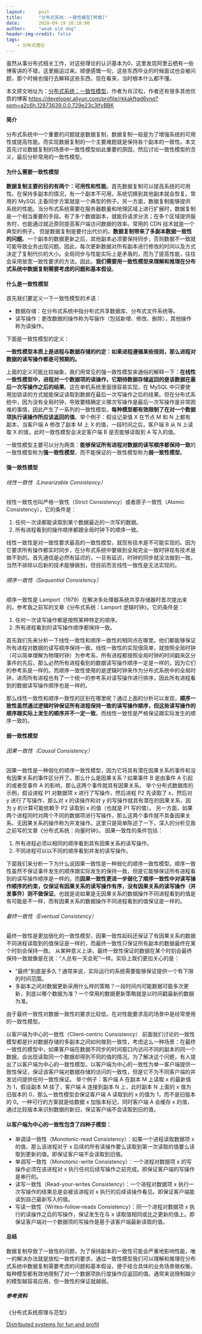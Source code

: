 ```yaml
---
layout:     post
title:      "分布式系统：一致性模型[转载]"
date:       2020-09-19 10:10:00
author:     "weak old dog"
header-img-credit: false
tags:
    - 分布式理论
---
```


虽然从事分布式相关工作，对这些理论的认识基本为0，这里发现阿里云栖有一些博客讲的不错，这里搬运过来。顺便感慨一句，这些东西毕业的时候面试也会被问题，那个时候也强行去解释这些东西，现在看来，当时根本什么都不懂。

本文原文地址为：[分布式系统：一致性模型](https://developer.aliyun.com/article/693187)，作者为肖汉松，作者还有很多其他优质的博客:https://developer.aliyun.com/profile/rkkakftgd6vnq?spm=a2c6h.12873639.0.0.729e23c3IfyBBK

#### 简介
分布式系统中一个重要的问题就是数据复制，数据复制一般是为了增强系统的可用性或提高性能。而实现数据复制的一个主要难题就是保持各个副本的一致性。本文首先讨论数据复制的场景中一致性模型如此重要的原因，然后讨论一致性模型的含义，最后分析常用的一致性模型。

#### 为什么需要一致性模型
**数据复制主要的目的有两个：可用性和性能**。首先数据复制可以提高系统的可用性。在保持多副本的情况，有一个副本不可用，系统切换到其他副本就会恢复。常用的 MySQL 主备同步方案就是一个典型的例子。另一方面，数据复制能够提供系统的性能。当分布式系统需要在服务器数量和地理区域上进行扩展时，数据复制是一个相当重要的手段。有了多个数据副本，就能将请求分流；在多个区域提供服务时，也能通过就近原则提高客户端访问数据的效率。常用的 CDN 技术就是一个典型的例子。
但是数据复制是要付出代价的。**数据复制带来了多副本数据一致性的问题**。一个副本的数据更新之后，其他副本必须要保持同步，否则数据不一致就可能导致业务出现问题。因此，每次更新数据对所有副本进行修改的时间以及方式决定了复制代价的大小。全局同步与性能实际上是矛盾的，而为了提高性能，往往会采用放宽一致性要求的方法。因此，**我们需要用一致性模型来理解和推理在分布式系统中数据复制需要考虑的问题和基本假设**。

#### 什么是一致性模型
首先我们要定义一下一致性模型的术语：
* 数据存储：在分布式系统中指分布式共享数据库、分布式文件系统等。
* 读写操作：更改数据的操作称为写操作（包括新增、修改、删除），其他操作称为读操作。

下面是一致性模型的定义：

**一致性模型本质上是进程与数据存储的约定：如果进程遵循某些规则，那么进程对数据的读写操作都是可预期的。**

上面的定义可能比较抽象，我们用常见的强一致性模型来通俗的解释一下：**在线性一致性模型中，进程对一个数据项的读操作，它期待数据存储返回的是该数据在最后一次写操作之后的结果**。这在单机系统里面很容易实现，在 MySQL 中只要使用加锁读的方式就能保证读取到数据在最后一次写操作之后的结果。但在分布式系统中，因为没有全局时钟，导致要精确定义哪次写操作是最后一次写操作是非常困难的事情，因此产生了一系列的一致性模型。**每种模型都有效限制了在对一个数据项执行读操作所应该返回的值**。举个例子：假设记录值 X 在节点 M 和 N 上都有副本，当客户端 A 修改了副本 M 上 X 的值，一段时间之后，客户端 B 从 N 上读取 X 的值，此时一致性模型会决定客户端 B 是否能够读取到 A 写入的值。

一致性模型主要可以分为两类：**能够保证所有进程对数据的读写顺序都保持一致**的一致性模型称为**强一致性模型**，而不能保证的一致性模型称为**弱一致性模型**。


#### 强一致性模型
###### 线性一致性（Linearizable Consistency）
线性一致性也叫严格一致性（Strict Consistency）或者原子一致性（Atomic Consistency），它的条件是：
1. 任何一次读都能读取到某个数据最近的一次写的数据。
2. 所有进程看到的操作顺序都跟全局时钟下的顺序一致。

线性一致性是对一致性要求最高的一致性模型，就现有技术是不可能实现的。因为它要求所有操作都实时同步，在分布式系统中要做到全局完全一致时钟现有技术是做不到的。首先通信是必然有延迟的，一旦有延迟，时钟的同步就没法做到一致。当然不排除以后新的技术能够做到，但目前而言线性一致性是无法实现的。

###### 顺序一致性（Sequential Consistency）
顺序一致性是 Lamport（1979）在解决多处理器系统共享存储器时首次提出来的。参考我之前写的文章《分布式系统：Lamport 逻辑时钟》。它的条件是：
1. 任何一次读写操作都是按照某种特定的顺序。
2. 所有进程看到的读写操作顺序都保持一致。

首先我们先来分析一下线性一致性和顺序一致性的相同点在哪里。他们都能够保证所有进程对数据的读写顺序保持一致。线性一致性的实现很简单，就按照全局时钟（可以简单理解为物理时钟）为参考系，所有进程都按照全局时钟的时间戳来区分事件的先后，那么必然所有进程看到的数据读写操作顺序一定是一样的，因为它们的参考系是一样的。而顺序一致性使用的是逻辑时钟来作为分布式系统中的全局时钟，进而所有进程也有了一个统一的参考系对读写操作进行排序，因此所有进程看到的数据读写操作顺序也是一样的。

那么线性一致性和顺序一致性的区别在哪里呢？通过上面的分析可以发现，**顺序一致性虽然通过逻辑时钟保证所有进程保持一致的读写操作顺序，但这些读写操作的顺序跟实际上发生的顺序并不一定一致**。而线性一致性是严格保证跟实际发生的顺序一致的。

#### 弱一致性模型
###### 因果一致性（Causal Consistency）
因果一致性是一种弱化的顺序一致性模型，因为它将具有潜在因果关系的事件和没有因果关系的事件区分开了。那么什么是因果关系？如果事件 B 是由事件 A 引起的或者受事件 A 的影响，那么这两个事件就具有因果关系。
举个分布式数据库的示例，假设进程 P1 对数据项 x 进行了写操作，然后进程 P2 先读取了 x，然后对 y 进行了写操作，那么对 x 的读操作和对 y 的写操作就具有潜在的因果关系，因为 y 的计算可能依赖于 P2 读取到 x 的值（也就是 P1 写的值）。
另一方面，如果两个进程同时对两个不同的数据项进行写操作，那么这两个事件就不具备因果关系。无因果关系的操作称为并发操作。这里只是简单陈述了一下，深入的分析见我之前写的文章《分布式系统：向量时钟》。
因果一致性的条件包括：
1. 所有进程必须以相同的顺序看到具有因果关系的读写操作。
2. 不同进程可以以不同的顺序看到并发的读写操作。

下面我们来分析一下为什么说因果一致性是一种弱化的顺序一致性模型。顺序一致性虽然不保证事件发生的顺序跟实际发生的保持一致，但是它能够保证所有进程看到的读写操作顺序是一样的。而**因果一致性更进一步弱化了顺序一致性中对读写操作顺序的约束，仅保证有因果关系的读写操作有序，没有因果关系的读写操作（并发事件）则不做保证**。也就是说如果是无因果关系的数据操作不同进程看到的值是有可能是不一样，而有因果关系的数据操作不同进程看到的值保证是一样的。

###### 最终一致性（Eventual Consistency）
最终一致性是更加弱化的一致性模型，因果一致性起码还保证了有因果关系的数据不同进程读取到的值保证是一样的，而最终一致性只保证所有副本的数据最终在某个时刻会保持一致。
从某种意义上讲，最终一致性保证的数据在某个时刻会最终保持一致就像是在说：“人总有一天会死”一样。实际上我们更加关心的是：
* “最终”到底是多久？通常来说，实际运行的系统需要能够保证提供一个有下限的时间范围。
* 多副本之间对数据更新采用什么样的策略？一段时间内可能数据可能多次更新，到底以哪个数据为准？一个常用的数据更新策略就是以时间戳最新的数据为准。

由于最终一致性对数据一致性的要求比较低，在对性能要求高的场景中是经常使用的一致性模型。

以客户端为中心的一致性（Client-centric Consistency）
前面我们讨论的一致性模型都是针对数据存储的多副本之间如何做到一致性，考虑这么一种场景：在最终一致性的模型中，如果客户端在数据不同步的时间窗口内访问不同的副本的同一个数据，会出现读取同一个数据却得到不同的值的情况。为了解决这个问题，有人提出了以客户端为中心的一致性模型。以客户端为中心的一致性为单一客户端提供一致性保证，保证该客户端对数据存储的访问的一致性，但是它不为不同客户端的并发访问提供任何一致性保证。
举个例子：客户端 A 在副本 M 上读取 x 的最新值为 1，假设副本 M 挂了，客户端 A 连接到副本 N 上，此时副本 N 上面的 x 值为旧版本的 0，那么一致性模型会保证客户端 A 读取到的 x 的值为 1，而不是旧版本的 0。一种可行的方案就是给数据 x 加版本标记，同时客户端 A 会缓存 x 的值，通过比较版本来识别数据的新旧，保证客户端不会读取到旧的值。

#### 以客户端为中心的一致性包含了四种子模型：
* 单调读一致性（Monotonic-read Consistency）：如果一个进程读取数据项 x 的值，那么该进程对于 x 后续的所有读操作要么读取到第一次读取的值要么读取到更新的值。即保证客户端不会读取到旧值。
* 单调写一致性（Monotonic-write Consistency）：一个进程对数据项 x 的写操作必须在该进程对 x 执行任何后续写操作之前完成。即保证客户端的写操作是串行的。
* 读写一致性（Read-your-writes Consistency）：一个进程对数据项 x 执行一次写操作的结果总是会被该进程对 x 执行的后续读操作看见。即保证客户端能读到自己最新写入的值。
* 写读一致性（Writes-follow-reads Consistency）：同一个进程对数据项 x 执行的读操作之后的写操作，保证发生在与 x 读取值相同或比之更新的值上。即保证客户端对一个数据项的写操作是基于该客户端最新读取的值。

#### 总结
数据复制导致了一致性的问题，为了保持副本的一致性可能会严重地影响性能，唯一的解决办法就是放松一致性的要求。通过一致性模型我们可以理解和推理在分布式系统中数据复制需要考虑的问题和基本假设，便于结合具体的业务场景做权衡。每种模型都有效地限制了对一个数据项执行度操作应返回的值。通常来说限制越少的模型越容易应用，但一致性的保证就越弱。

##### 参考资料
《分布式系统原理与范型》

[Distributed systems for fun and profit](http://book.mixu.net/distsys/?spm=a2c6h.12873639.0.0.38bf39fbot6KxB)
